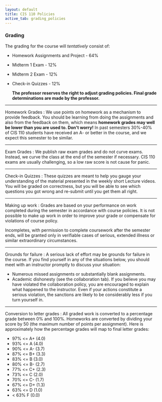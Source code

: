 ```yaml
---
layout: default
title: CIS 110 Policies
active_tab: grading_policies
---
```


### Grading

The grading for the course will _tentatively_ consist of:

- Homework Assignments and Project - 64%
- Midterm 1 Exam - 12%
- Midterm 2 Exam - 12%
- Check-in Quizzes - 12%

    **The professor reserves the right to adjust grading policies. Final grade determinations are made by the professor.**

---
Homework Grades
: We use points on homework as a mechanism to provide feedback. You should be learning from doing the assignments and also from the feedback on them, which means **homework grades may well be lower than you are used to. Don't worry!** In past semesters 30%-40% of CIS 110 students have received an A- or better in the course, and we expect this semester to be similar.

---
Exam Grades
: We publish raw exam grades and do not curve exams. Instead, we curve the class at the end of the semester if necessary. CIS 110 exams are usually challenging, so a low raw score is not cause for panic.

---
Check-in Quizzes
: These quizzes are meant to help you gauge your understanding of the material presented in the weekly short Lecture videos. You will be graded on correctness, but you will be able to see which questions you got wrong and re-submit until you get them all right.

---
Making up work
: Grades are based on your performance on work completed during the semester in accordance with course policies. It is not possible to make up work in order to improve your grade or compensate for violations of course policy.

Incompletes, with permission to complete coursework after the semester ends, will be granted only in verifiable cases of serious, extended illness or similar extraordinary circumstances.

---
Grounds for failure
: A serious lack of effort may be grounds for failure in the course. If you find yourself in any of the situations below, you should meet with an instructor promptly to discuss your situation:

- Numerous missed assignments or substantially blank assignments.
- Academic dishonesty (see the collaboration tab). If you believe you may have violated the collaboration policy, you are encouraged to explain what happened to the instructor. Even if your actions constitute a serious violation, the sanctions are likely to be considerably less if you turn yourself in.

---
Conversion to letter grades
: All graded work is converted to a percentage grade between 0% and 100%. Homeworks are converted by dividing your score by 50 (the maximum number of points per assignment). Here is approximately how the percentage grades will map to final letter grades:

- 97% <= A+ (4.0)
- 93% <= A (4.0)
- 90% <= A- (3.7)
- 87% <= B+ (3.3)
- 83% <= B (3.0)
- 80% <= B- (2.7)
- 77% <= C+ (2.3)
- 73% <= C (2.0)
- 70% <= C- (1.7)
- 67% <= D+ (1.3)
- 63% <= D (1.0)
- < 63% F (0.0)
